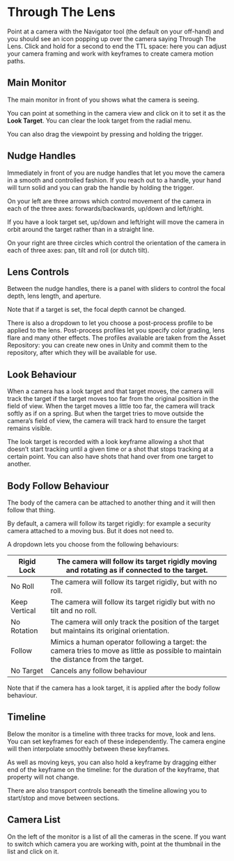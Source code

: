 # Through The Lens

Point at a camera with the Navigator tool (the default on your off-hand) and you should see an icon popping up over the camera saying Through The Lens. Click and hold for a second to end the TTL space: here you can adjust your camera framing and work with keyframes to create camera motion paths.

## Main Monitor <a href="#_q8gqm9f9bxes" id="_q8gqm9f9bxes"></a>

The main monitor in front of you shows what the camera is seeing.

You can point at something in the camera view and click on it to set it as the **Look Target**. You can clear the look target from the radial menu.

You can also drag the viewpoint by pressing and holding the trigger.

## Nudge Handles <a href="#_d28o6ft5l27i" id="_d28o6ft5l27i"></a>

Immediately in front of you are nudge handles that let you move the camera in a smooth and controlled fashion. If you reach out to a handle, your hand will turn solid and you can grab the handle by holding the trigger.

On your left are three arrows which control movement of the camera in each of the three axes: forwards/backwards, up/down and left/right.

If you have a look target set, up/down and left/right will move the camera in orbit around the target rather than in a straight line.

On your right are three circles which control the orientation of the camera in each of three axes: pan, tilt and roll (or dutch tilt).

## Lens Controls <a href="#_uifgw1dilbru" id="_uifgw1dilbru"></a>

Between the nudge handles, there is a panel with sliders to control the focal depth, lens length, and aperture.

Note that if a target is set, the focal depth cannot be changed.

There is also a dropdown to let you choose a post-process profile to be applied to the lens. Post-process profiles let you specify color grading, lens flare and many other effects. The profiles available are taken from the Asset Repository: you can create new ones in Unity and commit them to the repository, after which they will be available for use.

## Look Behaviour <a href="#_enjm7xrw1oa7" id="_enjm7xrw1oa7"></a>

When a camera has a look target and that target moves, the camera will track the target if the target moves too far from the original position in the field of view. When the target moves a little too far, the camera will track softly as if on a spring. But when the target tries to move outside the camera’s field of view, the camera will track hard to ensure the target remains visible.

The look target is recorded with a look keyframe allowing a shot that doesn’t start tracking until a given time or a shot that stops tracking at a certain point. You can also have shots that hand over from one target to another.

## Body Follow Behaviour <a href="#_6i1r38f850fm" id="_6i1r38f850fm"></a>

The body of the camera can be attached to another thing and it will then follow that thing.

By default, a camera will follow its target rigidly: for example a security camera attached to a moving bus. But it does not need to.

A dropdown lets you choose from the following behaviours:

| Rigid Lock    | The camera will follow its target rigidly moving and rotating as if connected to the target.                                         |
| ------------- | ------------------------------------------------------------------------------------------------------------------------------------ |
| No Roll       | The camera will follow its target rigidly, but with no roll.                                                                         |
| Keep Vertical | The camera will follow its target rigidly but with no tilt and no roll.                                                              |
| No Rotation   | The camera will only track the position of the target but maintains its original orientation.                                        |
| Follow        | Mimics a human operator following a target: the camera tries to move as little as possible to maintain the distance from the target. |
| No Target     | Cancels any follow behaviour                                                                                                         |

Note that if the camera has a look target, it is applied after the body follow behaviour.

## Timeline <a href="#_r2kuqu3u2p3u" id="_r2kuqu3u2p3u"></a>

Below the monitor is a timeline with three tracks for move, look and lens. You can set keyframes for each of these independently. The camera engine will then interpolate smoothly between these keyframes.

As well as moving keys, you can also hold a keyframe by dragging either end of the keyframe on the timeline: for the duration of the keyframe, that property will not change.

There are also transport controls beneath the timeline allowing you to start/stop and move between sections.

## Camera List <a href="#_cx5ivobs21cd" id="_cx5ivobs21cd"></a>

On the left of the monitor is a list of all the cameras in the scene. If you want to switch which camera you are working with, point at the thumbnail in the list and click on it.
